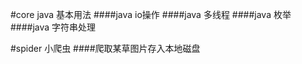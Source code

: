 #core java 基本用法
####java io操作
####java 多线程
####java 枚举
####java 字符串处理

#spider 小爬虫
####爬取某草图片存入本地磁盘
